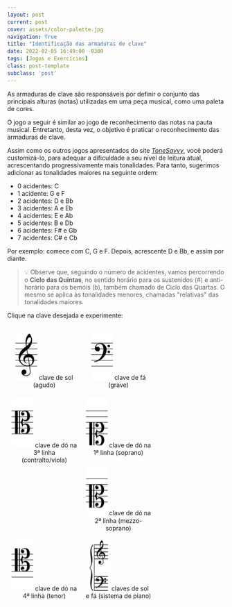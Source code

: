 ```yaml
---
layout: post
current: post
cover: assets/color-palette.jpg
navigation: True
title: "Identificação das armaduras de clave"
date: 2022-02-05 16:49:00 -0300
tags: [Jogos e Exercícios]
class: post-template
subclass: 'post'
---
```


<style> 
	.boxes{ 
	    width: 30%; 
	    float: left;
        padding: 10px;
        text-align: center;
	} 
</style> 

As armaduras de clave são responsáveis por definir o conjunto das principais alturas (notas) utilizadas em uma peça musical, como uma paleta de cores.

O jogo a seguir é similar ao jogo de reconhecimento das notas na pauta musical. Entretanto, desta vez, o objetivo é praticar o reconhecimento das armaduras de clave.

Assim como os outros jogos apresentados do site [*ToneSavvy*](https://tonesavvy.com), você poderá customizá-lo, para adequar a dificuldade a seu nível de leitura atual, acrescentando progressivamente mais tonalidades. Para tanto, sugerimos adicionar as tonalidades maiores na seguinte ordem:

- 0 acidentes: C
- 1 acidente: G e F
- 2 acidentes: D e Bb
- 3 acidentes: A e Eb
- 4 acidentes: E e Ab
- 5 acidentes: B e Db
- 6 acidentes: F# e Gb
- 7 acidentes: C# e Cb

Por exemplo: comece com C, G e F. Depois, acrescente D e Bb, e assim por diante.

>💡 Observe que, seguindo o número de acidentes, vamos percorrendo o **Ciclo das Quintas**, no sentido horário para os sustenidos (#) e anti-horário para os bemóis (b), também chamado de Ciclo das Quartas. O mesmo se aplica às tonalidades menores, chamadas "relativas" das tonalidades maiores.

Clique na clave desejada e experimente:

<div>
    <div class="boxes">
        <a href="https://tonesavvy.com/music-practice-exercise/11/key-signature-treble-identification-game">
        <img src="assets/clefs-treble.png" alt="snapshot" width="50"></a>
        clave de sol (agudo)
    </div>
    <div class="boxes">
        <a href="https://tonesavvy.com/music-practice-exercise/224/key-signature-bass-identification-game">
        <img src="assets/clefs-bass.png" alt="snapshot" width="50"></a>
        clave de fá (grave)
    </div>
    <div class="boxes">
        <a href="https://tonesavvy.com/music-practice-exercise/225/key-signature-alto-viola-identification-game">
        <img src="assets/clefs-alto.png" alt="snapshot" width="50"></a>
        clave de dó na 3ª linha (contralto/viola)
    </div>
    <div class="boxes">
        <a href="https://tonesavvy.com/music-practice-exercise/262/key-signature-soprano-identification-game">
        <img src="assets/clefs-soprano.png" alt="snapshot" width="50"></a>
        clave de dó na 1ª linha (soprano)
    </div>
    <div class="boxes">
        <a href="https://tonesavvy.com/music-practice-exercise/263/key-signature-mezzo-soprano-identification-game">
        <img src="assets/clefs-mezzo-soprano.png" alt="snapshot" width="50"></a>
        clave de dó na 2ª linha (mezzo-soprano)
    </div>
    <div class="boxes">
        <a href="https://tonesavvy.com/music-practice-exercise/264/key-signature-tenor-identification-game">
        <img src="assets/clefs-tenor.png" alt="snapshot" width="50"></a>
        clave de dó na 4ª linha (tenor)
    </div>
    <div class="boxes">
        <a href="https://tonesavvy.com/music-practice-exercise/265/key-signature-grand-staff-identification-game">
        <img src="assets/clefs-grand-staff.png" alt="snapshot" width="50"></a>
        claves de sol e fá (sistema de piano)
    </div>
</div>



